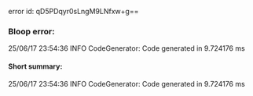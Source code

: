 error id: qD5PDqyr0sLngM9LNfxw+g==
### Bloop error:

25/06/17 23:54:36 INFO CodeGenerator: Code generated in 9.724176 ms
#### Short summary: 

25/06/17 23:54:36 INFO CodeGenerator: Code generated in 9.724176 ms